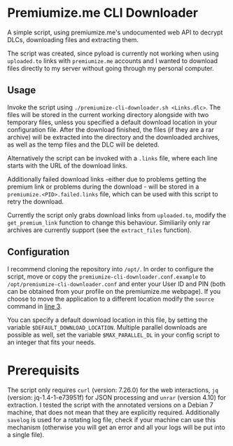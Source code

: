# Premiumize.me CLI Downloader
A simple script, using premiumize.me's undocumented web API to decrypt DLCs, downloading files and extracting them.

The script was created, since pyload is currently not working when using `uploaded.to` links with `premiumize.me` accounts and I wanted to download files directly to my server without going through my personal computer.

## Usage
Invoke the script using `./premiumize-cli-downloader.sh <Links.dlc>`. The files will be stored in the current working directory alongside with two temporary files, unless you specified a default download location in your configuration file. After the download finished, the files (if they are a rar archive) will be extracted into the directory and the downloaded archives, as well as the temp files and the DLC will be deleted.

Alternatively the script can be invoked with a `.links` file, where each line starts with the URL of the download links.

Additionally failed download links -either due to problems getting the premium link or problems during the download - will be stored in a `premiumize.<PID>.failed.links` file, which can be used with this script to retry the download.

Currently the script only grabs download links from `uploaded.to`, modify the `get_premium_link` function to change this behaviour. Similiarily only rar archives are currently support (see the `extract_files` function).

## Configuration
I recommend cloning the repository into `/opt/`. In order to configure the script, move or copy the `premiumize-cli-downloader.conf.example` to `/opt/premiumize-cli-downloader.conf` and enter your User ID and PIN (both can be obtained from your profile on the premiumize.me webpage). If you choose to move the application to a different location modify the `source` command in [line 3](https://github.com/steilerDev/premiumize.me-cli-downloader/blob/master/premiumize-cli-downloader.sh#L3).

You can specify a default download location in this file, by setting the variable `$DEFAULT_DOWNLOAD_LOCATION`. Multiple parallel downloads are possible as well, set the variable `$MAX_PARALLEL_DL` in your config script to an integer that fits your needs.

# Prerequisits
The script only requires `curl` (version: 7.26.0) for the web interactions, `jq` (version: jq-1.4-1-e73951f) for JSON processing and `unrar` (version 4.10) for extraction. I tested the script with the annotated versions on a Debian 7 machine, that does not mean that they are explicitly required. Additionally `savelog` is used for a rotating log file, check if your machine can use this mechanism (otherwise you will get an error and all your logs will be put into a single file).
